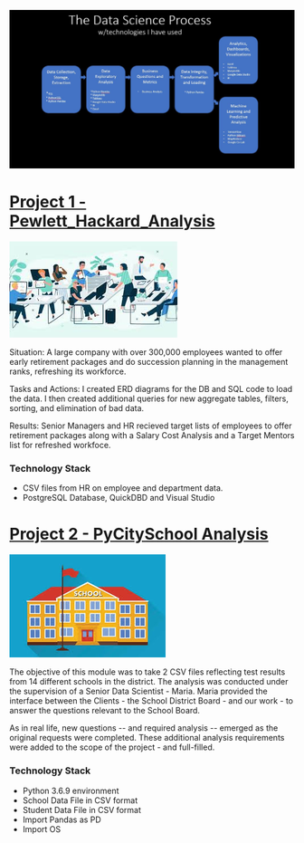 ![](/images/DSProcess.JPG)


# [Project 1 - Pewlett_Hackard_Analysis](https://github.com/tcottrell321/Pewlett_Hackard_Analysis)
![](/images/Employees1.jpg)

Situation: A large company with over 300,000 employees wanted to offer early retirement packages and do succession planning in the management ranks, refreshing its workforce. 

Tasks and Actions: I created ERD diagrams for the DB and SQL code to load the data. I then created additional queries for new aggregate tables, filters, sorting, and elimination of bad data.

Results: Senior Managers and HR recieved target lists of employees to offer retirement packages along with a Salary Cost Analysis and a Target Mentors list for refreshed workfoce. 

### Technology Stack
- CSV files from HR on employee and department data. 
- PostgreSQL Database, QuickDBD and Visual Studio


# [Project 2 - PyCitySchool Analysis](https://github.com/tcottrell321/school_district_analysis)
![](/images/Schools.jpg)

The objective of this module was to take 2 CSV files reflecting test results from 14 different schools in the district. The analysis was conducted under the supervision of a Senior Data Scientist - Maria. Maria provided the interface between the Clients - the School District Board - and our work - to answer the questions relevant to the School Board. 

As in real life, new questions -- and required analysis -- emerged as the original requests were completed. These additional analysis requirements were added to the scope of the project - and full-filled. 

### Technology Stack
- Python 3.6.9 environment
- School Data File in CSV format
- Student Data File in CSV format
- Import Pandas as PD
- Import OS
